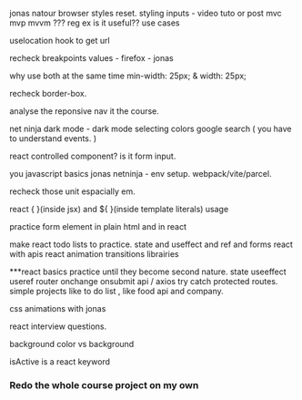 jonas natour  browser styles reset. 
styling inputs - video tuto or post
mvc mvp mvvm ??? 
reg ex is it useful?? use cases 

uselocation hook to get url

recheck breakpoints values - firefox - jonas 

why use both at the same time min-width: 25px; & width: 25px;

recheck border-box. 

analyse the reponsive nav it the course.

net ninja dark mode - dark mode selecting colors google search ( you have to understand events. )

react controlled component? is it form input.

you javascript basics jonas netninja - env setup. webpack/vite/parcel.

recheck those unit espacially em.

react { }(inside jsx) and ${ }(inside template literals) usage

practice form element in plain html and in react

make react todo lists to practice. state and useffect and ref and forms
react with apis
react animation transitions librairies 

***react basics practice until they become second nature.  state  useeffect useref router  onchange onsubmit  api / axios try catch protected routes. 
simple projects like to do list , like food api and company. 

css animations with jonas

react interview questions.

background color vs background

isActive is a react keyword

### Redo the whole course project on my own